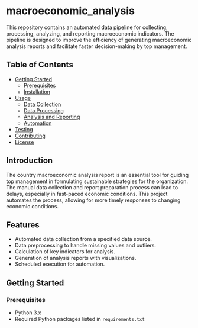 # macroeconomic_analysis

This repository contains an automated data pipeline for collecting, processing, analyzing, and reporting macroeconomic indicators. The pipeline is designed to improve the efficiency of generating macroeconomic analysis reports and facilitate faster decision-making by top management.

## Table of Contents

- [Getting Started](#getting-started)
  - [Prerequisites](#prerequisites)
  - [Installation](#installation)
- [Usage](#usage)
  - [Data Collection](#data-collection)
  - [Data Processing](#data-processing)
  - [Analysis and Reporting](#analysis-and-reporting)
  - [Automation](#automation)
- [Testing](#testing)
- [Contributing](#contributing)
- [License](#license)

## Introduction

The country macroeconomic analysis report is an essential tool for guiding top management in formulating sustainable strategies for the organization. The manual data collection and report preparation process can lead to delays, especially in fast-paced economic conditions. This project automates the process, allowing for more timely responses to changing economic conditions.

## Features

- Automated data collection from a specified data source.
- Data preprocessing to handle missing values and outliers.
- Calculation of key indicators for analysis.
- Generation of analysis reports with visualizations.
- Scheduled execution for automation.

## Getting Started

### Prerequisites

- Python 3.x
- Required Python packages listed in `requirements.txt`
